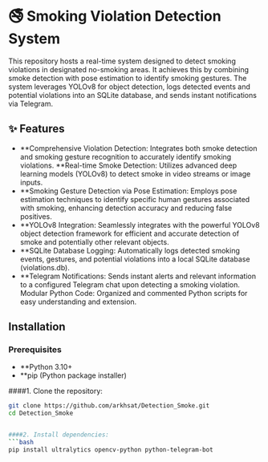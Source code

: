 # 🚭 Smoking Violation Detection System
This repository hosts a real-time system designed to detect smoking violations in designated no-smoking areas. It achieves this by combining smoke detection with pose estimation to identify smoking gestures. The system leverages YOLOv8 for object detection, logs detected events and potential violations into an SQLite database, and sends instant notifications via Telegram.

## ✨ Features
- **Comprehensive Violation Detection: Integrates both smoke detection and smoking gesture recognition to accurately identify smoking violations.
**Real-time Smoke Detection: Utilizes advanced deep learning models (YOLOv8) to detect smoke in video streams or image inputs.
- **Smoking Gesture Detection via Pose Estimation: Employs pose estimation techniques to identify specific human gestures associated with smoking, enhancing detection accuracy and reducing false positives.
- **YOLOv8 Integration: Seamlessly integrates with the powerful YOLOv8 object detection framework for efficient and accurate detection of smoke and potentially other relevant objects.
- **SQLite Database Logging: Automatically logs detected smoking events, gestures, and potential violations into a local SQLite database (violations.db).
- **Telegram Notifications: Sends instant alerts and relevant information to a configured Telegram chat upon detecting a smoking violation. Modular Python Code: Organized and commented Python scripts for easy understanding and extension.

## Installation

### Prerequisites
- **Python 3.10+
- **pip (Python package installer)

####1. Clone the repository:
```bash
git clone https://github.com/arkhsat/Detection_Smoke.git
cd Detection_Smoke


####2. Install dependencies:
```bash
pip install ultralytics opencv-python python-telegram-bot
